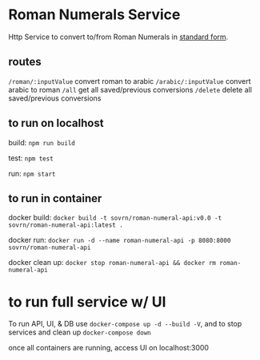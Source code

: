 # Roman Numerals Service

Http Service to convert to/from Roman Numerals in [standard form](https://en.wikipedia.org/wiki/Roman_numerals#%22Standard%22_forms).

## routes

`/roman/:inputValue` convert roman to arabic
`/arabic/:inputValue` convert arabic to roman
`/all` get all saved/previous conversions
`/delete` delete all saved/previous conversions

## to run on localhost
build: `npm run build`

test: `npm test`

run: `npm start`

## to run in container
docker build: `docker build -t sovrn/roman-numeral-api:v0.0 -t sovrn/roman-numeral-api:latest .`

docker run: `docker run -d --name roman-numeral-api -p 8080:8000 sovrn/roman-numeral-api`

docker clean up: `docker stop roman-numeral-api && docker rm roman-numeral-api`

# to run full service w/ UI
To run API, UI, & DB use `docker-compose up -d --build -V`, 
and to stop services and clean up `docker-compose down`

once all containers are running, access UI on localhost:3000
